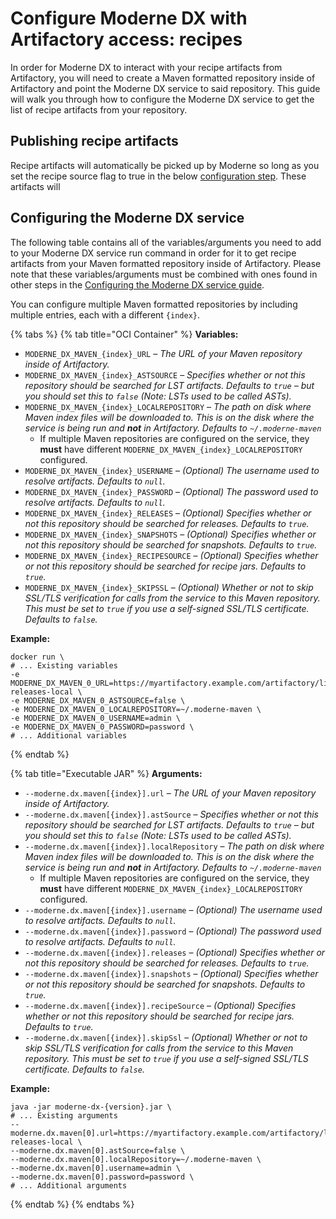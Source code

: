 # Configure Moderne DX with Artifactory access: recipes

In order for Moderne DX to interact with your recipe artifacts from Artifactory, you will need to create a Maven formatted repository inside of Artifactory and point the Moderne DX service to said repository. This guide will walk you through how to configure the Moderne DX service to get the list of recipe artifacts from your repository.

## Publishing recipe artifacts

Recipe artifacts will automatically be picked up by Moderne so long as you set the recipe source flag to true in the below [configuration step](configure-dx-with-artifactory-recipes.md#configuring-the-moderne-dx-service). These artifacts will

## Configuring the Moderne DX service

The following table contains all of the variables/arguments you need to add to your Moderne DX service run command in order for it to get recipe artifacts from your Maven formatted repository inside of Artifactory. Please note that these variables/arguments must be combined with ones found in other steps in the [Configuring the Moderne DX service guide](dx-configuration.md).

You can configure multiple Maven formatted repositories by including multiple entries, each with a different `{index}`.

{% tabs %}
{% tab title="OCI Container" %}
**Variables:**

* `MODERNE_DX_MAVEN_{index}_URL` – _The URL of your Maven repository inside of Artifactory._
* `MODERNE_DX_MAVEN_{index}_ASTSOURCE` – _Specifies whether or not this repository should be searched for LST artifacts. Defaults to `true` – but you should set this to `false` (Note: LSTs used to be called ASTs)._
* `MODERNE_DX_MAVEN_{index}_LOCALREPOSITORY` – _The path on disk where Maven index files will be downloaded to. This is on the disk where the service is being run and **not** in Artifactory. Defaults to `~/.moderne-maven`_
  * If multiple Maven repositories are configured on the service, they **must** have different `MODERNE_DX_MAVEN_{index}_LOCALREPOSITORY` configured.
* `MODERNE_DX_MAVEN_{index}_USERNAME` – _(Optional) The username used to resolve artifacts. Defaults to `null`._
* `MODERNE_DX_MAVEN_{index}_PASSWORD` – _(Optional) The password used to resolve artifacts. Defaults to `null`._
* `MODERNE_DX_MAVEN_{index}_RELEASES` – _(Optional) Specifies whether or not this repository should be searched for releases. Defaults to `true`._
* `MODERNE_DX_MAVEN_{index}_SNAPSHOTS` – _(Optional) Specifies whether or not this repository should be searched for snapshots. Defaults to `true`._
* `MODERNE_DX_MAVEN_{index}_RECIPESOURCE` – _(Optional) Specifies whether or not this repository should be searched for recipe jars. Defaults to `true`._
* `MODERNE_DX_MAVEN_{index}_SKIPSSL` – _(Optional) Whether or not to skip SSL/TLS verification for calls from the service to this Maven repository. This must be set to `true` if you use a self-signed SSL/TLS certificate. Defaults to `false`._

**Example:**

```shell
docker run \
# ... Existing variables
-e MODERNE_DX_MAVEN_0_URL=https://myartifactory.example.com/artifactory/libs-releases-local \
-e MODERNE_DX_MAVEN_0_ASTSOURCE=false \
-e MODERNE_DX_MAVEN_0_LOCALREPOSITORY=~/.moderne-maven \
-e MODERNE_DX_MAVEN_0_USERNAME=admin \
-e MODERNE_DX_MAVEN_0_PASSWORD=password \
# ... Additional variables
```
{% endtab %}

{% tab title="Executable JAR" %}
**Arguments:**

* `--moderne.dx.maven[{index}].url` – _The URL of your Maven repository inside of Artifactory._
* `--moderne.dx.maven[{index}].astSource` – _Specifies whether or not this repository should be searched for LST artifacts. Defaults to `true` – but you should set this to `false` (Note: LSTs used to be called ASTs)._
* `--moderne.dx.maven[{index}].localRepository` – _The path on disk where Maven index files will be downloaded to. This is on the disk where the service is being run and **not** in Artifactory. Defaults to `~/.moderne-maven`_
  * If multiple Maven repositories are configured on the service, they **must** have different `MODERNE_DX_MAVEN_{index}_LOCALREPOSITORY` configured.
* `--moderne.dx.maven[{index}].username` – _(Optional) The username used to resolve artifacts. Defaults to `null`._
* `--moderne.dx.maven[{index}].password` – _(Optional) The password used to resolve artifacts. Defaults to `null`._
* `--moderne.dx.maven[{index}].releases` – _(Optional) Specifies whether or not this repository should be searched for releases. Defaults to `true`._
* `--moderne.dx.maven[{index}].snapshots` – _(Optional) Specifies whether or not this repository should be searched for snapshots. Defaults to `true`._
* `--moderne.dx.maven[{index}].recipeSource` – _(Optional) Specifies whether or not this repository should be searched for recipe jars. Defaults to `true`._
* `--moderne.dx.maven[{index}].skipSsl` – _(Optional) Whether or not to skip SSL/TLS verification for calls from the service to this Maven repository. This must be set to `true` if you use a self-signed SSL/TLS certificate. Defaults to `false`._

**Example:**

```shell
java -jar moderne-dx-{version}.jar \
# ... Existing arguments
--moderne.dx.maven[0].url=https://myartifactory.example.com/artifactory/libs-releases-local \
--moderne.dx.maven[0].astSource=false \
--moderne.dx.maven[0].localRepository=~/.moderne-maven \
--moderne.dx.maven[0].username=admin \
--moderne.dx.maven[0].password=password \
# ... Additional arguments
```
{% endtab %}
{% endtabs %}
